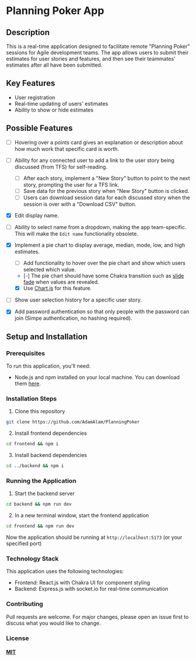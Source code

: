 # Planning Poker App

## Description

This is a real-time application designed to facilitate remote "Planning Poker" sessions for Agile development teams. The app allows users to submit their estimates for user stories and features, and then see their teammates' estimates after all have been submitted.

## Key Features

- User registration
- Real-time updating of users' estimates
- Ability to show or hide estimates

## Possible Features

- [ ] Hovering over a points card gives an explanation or description about how much work that specific card is worth.

- [ ] Ability for any connected user to add a link to the user story being discussed (from TFS) for self-reading.

  - [ ] After each story, implement a "New Story" button to point to the next story, prompting the user for a TFS link.
  - [ ] Save data for the previous story when "New Story" button is clicked.
  - [ ] Users can download session data for each discussed story when the session is over with a "Download CSV" button.

- [x] Edit display name.

- [ ] Ability to select name from a dropdown, making the app team-specific. This will make the `Edit name` functionality obsolete.

- [x] Implement a pie chart to display average, median, mode, low, and high estimates.

  - [ ] Add functionality to hover over the pie chart and show which users selected which value.
  - [-] The pie chart should have some Chakra transition such as [slide fade](https://chakra-ui.com/docs/components/transitions/usage) when values are revealed.
  - [x] Use [Chart.js](https://www.chartjs.org/docs/latest/samples/other-charts/pie.html) for this feature.

- [ ] Show user selection history for a specific user story.

- [x] Add password authentication so that only people with the password can join (Simpe authentication, no hashing required).

## Setup and Installation

### Prerequisites

To run this application, you'll need:

- Node.js and npm installed on your local machine. You can download them [here](https://nodejs.org/en/download/).

### Installation Steps

1. Clone this repository

```bash
git clone https://github.com/AdamAlam/PlanningPoker
```

2. Install frontend dependencies

```bash
cd frontend && npm i
```

3. Install backend dependencies

```bash
cd ../backend && npm i
```

### Running the Application

1. Start the backend server

```bash
cd backend && npm run dev
```

2. In a new terminal window, start the frontend application

```bash
cd frontend && npm run dev
```

Now the application should be running at `http://localhost:5173` (or your specified port)

### Technology Stack

This application uses the following technologies:

- Frontend: React.js with Chakra UI for component styling
- Backend: Express.js with socket.io for real-time communication

### Contributing

Pull requests are welcome. For major changes, please open an issue first to discuss what you would like to change.

### License

#### [MIT](https://choosealicense.com/licenses/mit/)
